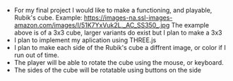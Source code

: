- For my final project I would like to make a functioning, and playable, Rubik's cube. 
    Example: https://images-na.ssl-images-amazon.com/images/I/51K7YxVuk2L._AC_SS350_.jpg
    The example above is of a 3x3 cube, larger variants do exist but I plan to make a 3x3
- I plan to implement my aplication using THREE.js
- I plan to make each side of the Rubik's cube a diffrent image, or color if I run out of time.
- The player will be able to rotate the cube using the mouse, or keyboard.
- The sides of the cube will be rotatable using buttons on the side

